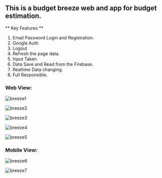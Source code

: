 ## This is a budget breeze web and app for budget estimation.


** Key Features ** 
1. Email Password Login and Registration.
2. Google Auth
3. Logout
4. Refresh the page data.
5. Input Taken
6. Data Save and Read from the Firebase.
7. Realtime Data changing.
8. Full Responsible.


### Web View:
![breeze1](https://github.com/shahriar00/Budget-Breeze/assets/70763173/6b1a8295-10bf-4335-8093-6ded36025f17)

![breeze2](https://github.com/shahriar00/Budget-Breeze/assets/70763173/ceb26026-1ef5-4faf-b1a2-c7fe1985f22e)

![breeze3](https://github.com/shahriar00/Budget-Breeze/assets/70763173/c24a70c4-d148-4330-932a-310ba480808a)

![breeze4](https://github.com/shahriar00/Budget-Breeze/assets/70763173/15eb26b2-767d-4b6b-9306-3fb61f866e6b)

![breeze5](https://github.com/shahriar00/Budget-Breeze/assets/70763173/ad2ee0eb-b3b2-44a4-84d3-fe643e6b602c)

### Mobile View:

![breeze6](https://github.com/shahriar00/Budget-Breeze/assets/70763173/69543e74-3298-4831-b2e5-d148e0320b3b)

![breeze7](https://github.com/shahriar00/Budget-Breeze/assets/70763173/342156d2-d5fd-4045-a3ed-78391b0bb994)


